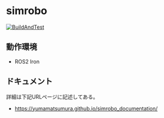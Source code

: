 # simrobo
[![BuildAndTest](https://img.shields.io/github/actions/workflow/status/YumaMatsumura/simrobo/build.yml?branch=iron-devel)](https://github.com/YumaMatsumura/simrobo/actions/workflows/build.yml)

## 動作環境
 - ROS2 Iron
 
## ドキュメント
詳細は下記URLページに記述してある。
* https://yumamatsumura.github.io/simrobo_documentation/

